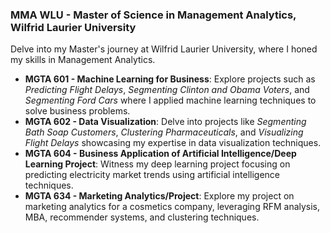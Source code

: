 ### MMA WLU - Master of Science in Management Analytics, Wilfrid Laurier University
Delve into my Master's journey at Wilfrid Laurier University, where I honed my skills in Management Analytics.

- **MGTA 601 - Machine Learning for Business**: Explore projects such as *Predicting Flight Delays*, *Segmenting Clinton and Obama Voters*, and *Segmenting Ford Cars* where I applied machine learning techniques to solve business problems.
- **MGTA 602 - Data Visualization**: Delve into projects like *Segmenting Bath Soap Customers*, *Clustering Pharmaceuticals*, and *Visualizing Flight Delays* showcasing my expertise in data visualization techniques.
- **MGTA 604 - Business Application of Artificial Intelligence/Deep Learning Project**: Witness my deep learning project focusing on predicting electricity market trends using artificial intelligence techniques.
- **MGTA 634 - Marketing Analytics/Project**: Explore my project on marketing analytics for a cosmetics company, leveraging RFM analysis, MBA, recommender systems, and clustering techniques.
